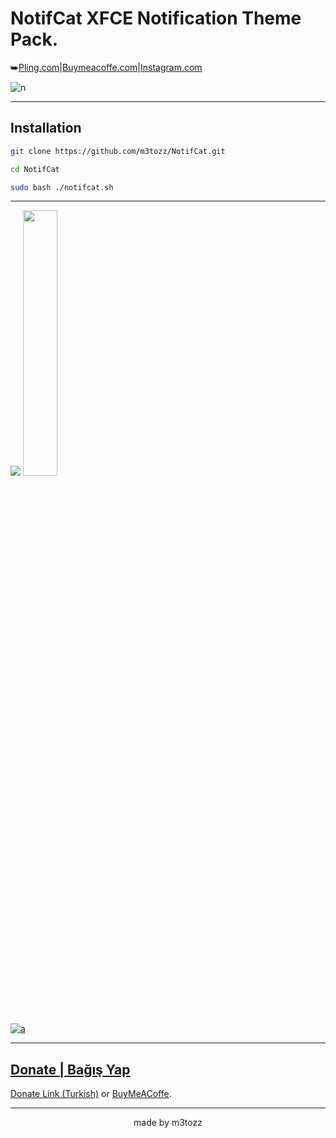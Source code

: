 # NotifCat XFCE Notification Theme Pack.
⮩<a href="https://www.pling.com/p/2030201/">Pling.com</a>|<a href="https://www.buymeacoffee.com/m3tozz/">Buymeacoffe.com</a>|<a href="https://www.instagram.com/metinzuhree/">Instagram.com</a>

![n](https://user-images.githubusercontent.com/79897762/235468495-fda40073-cb0d-4f6c-95bc-b20921edfba0.png)

--------------------------------------------------------------------------

Installation
--
```bash
git clone https://github.com/m3tozz/NotifCat.git 
```
```bash
cd NotifCat 
```
```bash
sudo bash ./notifcat.sh
```
--------------------------------------------------------------------------

<p align="left"><img src="https://user-images.githubusercontent.com/79897762/235989595-3f791615-6882-4c24-ae52-e9da906d0a80.png"> <a href="https://www.pling.com/p/2030201/" target="_blank"> <align="right"><img src="https://store.kde.org/images/system/ocsstore-download-button.png" width="33%">
  
![a](https://user-images.githubusercontent.com/79897762/235471983-c7ad69a0-576a-471e-95e7-034ac9336824.png)

--------------------------------------------------------------------------
Donate | Bağış Yap
 --
 <p align="left"><a href="https://kreosus.com/m3tozzch4rm">Donate Link (Turkish)</a> or <align="right"><a href="https://www.buymeacoffee.com/m3tozz">BuyMeACoffe</a>.
 
--------------------------------------------------------------------------
<p align="center">made by m3tozz
